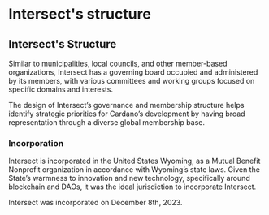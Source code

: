 # Intersect's structure

## Intersect's Structure

Similar to municipalities, local councils, and other member-based organizations, Intersect has a governing board occupied and administered by its members, with various committees and working groups focused on specific domains and interests.

The design of Intersect’s governance and membership structure helps identify strategic priorities for Cardano’s development by having broad representation through a diverse global membership base.&#x20;

### **Incorporation**

Intersect is incorporated in the United States Wyoming, as a Mutual Benefit Nonprofit organization in accordance with Wyoming’s state laws. Given the State’s warmness to innovation and new technology, specifically around blockchain and DAOs, it was the ideal jurisdiction to incorporate Intersect.&#x20;

Intersect was incorporated on December 8th, 2023.

